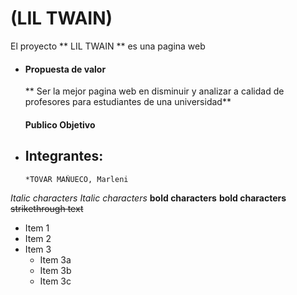 #  (LIL TWAIN)

El proyecto  ** LIL TWAIN **  es una pagina web 

   
 * #### Propuesta de valor 
 
    ** Ser la mejor pagina web en disminuir y analizar a calidad de profesores para estudiantes de una universidad**
  
   #### Publico Objetivo 
   
* ## Integrantes:
      *TOVAR MAÑUECO, Marleni 


*Italic characters* 
_Italic characters_
**bold characters**
__bold characters__
~~strikethrough text~~

* Item 1
* Item 2
* Item 3
  * Item 3a
  * Item 3b
  * Item 3c 
